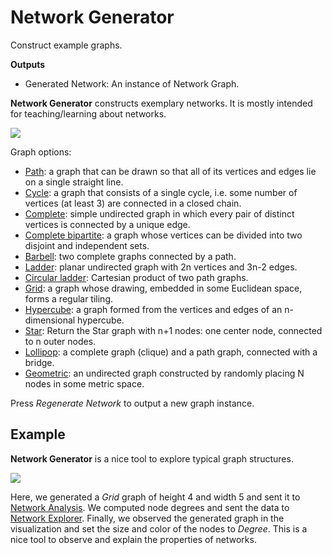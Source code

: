 Network Generator
=================

Construct example graphs.

**Outputs**

- Generated Network: An instance of Network Graph.

**Network Generator** constructs exemplary networks. It is mostly intended for teaching/learning about networks.

![](images/Network-Generator.png)

Graph options:

   - [Path](https://en.wikipedia.org/wiki/Path_(graph_theory)): a graph that can be drawn so that all of its vertices and edges lie on a single straight line.
   - [Cycle](https://en.wikipedia.org/wiki/Cycle_(graph_theory)): a graph that consists of a single cycle, i.e. some number of vertices (at least 3) are connected in a closed chain.
   - [Complete](https://en.wikipedia.org/wiki/Complete_graph): simple undirected graph in which every pair of distinct vertices is connected by a unique edge.
   - [Complete bipartite](https://en.wikipedia.org/wiki/Bipartite_graph): a graph whose vertices can be divided into two disjoint and independent sets.
   - [Barbell](https://en.wikipedia.org/wiki/Barbell_graph): two complete graphs connected by a path.
   - [Ladder](https://en.wikipedia.org/wiki/Ladder_graph): planar undirected graph with 2n vertices and 3n-2 edges.
   - [Circular ladder](http://mathworld.wolfram.com/CircularLadderGraph.html): Cartesian product of two path graphs.
   - [Grid](http://mathworld.wolfram.com/GridGraph.html): a graph whose drawing, embedded in some Euclidean space, forms a regular tiling.
   - [Hypercube](https://en.wikipedia.org/wiki/Hypercube_graph): a graph formed from the vertices and edges of an n-dimensional hypercube.
   - [Star](https://en.wikipedia.org/wiki/Star_(graph_theory)): Return the Star graph with n+1 nodes: one center node, connected to n outer nodes.
   - [Lollipop](https://en.wikipedia.org/wiki/Lollipop_graph): a complete graph (clique) and a path graph, connected with a bridge.
   - [Geometric](https://en.wikipedia.org/wiki/Random_geometric_graph): an undirected graph constructed by randomly placing N nodes in some metric space.

Press *Regenerate Network* to output a new graph instance.

Example
-------

**Network Generator** is a nice tool to explore typical graph structures.

![](images/Network-Generator-Example.png)

Here, we generated a *Grid* graph of height 4 and width 5 and sent it to [Network Analysis](networkanalysis.md). We computed node degrees and sent the data to [Network Explorer](networkexplorer.md). Finally, we observed the generated graph in the visualization and set the size and color of the nodes to *Degree*. This is a nice tool to observe and explain the properties of networks.
